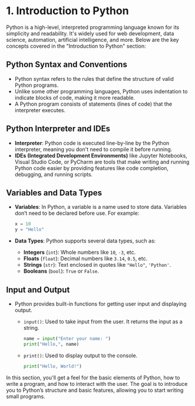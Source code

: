 # 1. **Introduction to Python**

Python is a high-level, interpreted programming language known for its simplicity and readability. It's widely used for web development, data science, automation, artificial intelligence, and more. Below are the key concepts covered in the "Introduction to Python" section:

## **Python Syntax and Conventions**

* Python syntax refers to the rules that define the structure of valid Python programs.
* Unlike some other programming languages, Python uses indentation to indicate blocks of code, making it more readable.
* A Python program consists of statements (lines of code) that the interpreter executes.

## **Python Interpreter and IDEs**

* **Interpreter**: Python code is executed line-by-line by the Python interpreter, meaning you don't need to compile it before running.
* **IDEs (Integrated Development Environments)** like Jupyter Notebooks, Visual Studio Code, or PyCharm are tools that make writing and running Python code easier by providing features like code completion, debugging, and running scripts.

## **Variables and Data Types**

* **Variables**: In Python, a variable is a name used to store data. Variables don’t need to be declared before use. For example:

  ```python
  x = 10
  y = "Hello"
  ```
* **Data Types**: Python supports several data types, such as:

  * **Integers** (`int`): Whole numbers like `10`, `-3`, etc.
  * **Floats** (`float`): Decimal numbers like `3.14`, `0.5`, etc.
  * **Strings** (`str`): Text enclosed in quotes like `"Hello"`, `'Python'`.
  * **Booleans** (`bool`): `True` or `False`.

## **Input and Output**

* Python provides built-in functions for getting user input and displaying output.

  * `input()`: Used to take input from the user. It returns the input as a string.

    ```python
    name = input("Enter your name: ")
    print("Hello,", name)
    ```
  * `print()`: Used to display output to the console.

    ```python
    print("Hello, World!")
    ```

In this section, you'll get a feel for the basic elements of Python, how to write a program, and how to interact with the user. The goal is to introduce you to Python’s structure and basic features, allowing you to start writing small programs.
